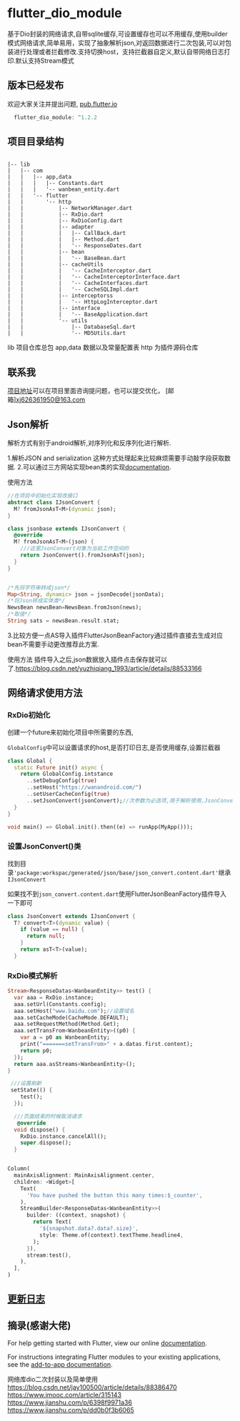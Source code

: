 # flutter_dio_module

基于Dio封装的网络请求,自带sqlite缓存,可设置缓存也可以不用缓存,使用builder模式网络请求,简单易用，实现了抽象解析json,对返回数据进行二次包装,可以对包装进行处理或者拦截修改.支持切换host，支持拦截器自定义,默认自带网络日志打印.默认支持Stream模式

## 版本已经发布

欢迎大家关注并提出问题,
[pub.flutter.io](https://pub.flutter-io.cn/packages/flutter_dio_module/score)

```dart
  flutter_dio_module: ^1.2.2
```

## 项目目录结构

```shell

|-- lib
|   |-- com
|   |   |-- app,data
|   |   |   |-- Constants.dart
|   |   |   '-- wanbean_entity.dart
|   |   '-- flutter
|   |       '-- http
|   |           |-- NetworkManager.dart
|   |           |-- RxDio.dart
|   |           |-- RxDioConfig.dart
|   |           |-- adapter
|   |           |   |-- CallBack.dart
|   |           |   |-- Method.dart
|   |           |   '-- ResponseDates.dart
|   |           |-- bean
|   |           |   '-- BaseBean.dart
|   |           |-- cacheUtils
|   |           |   '-- CacheInterceptor.dart
|   |           |   '-- CacheInterceptorInterface.dart
|   |           |   '-- CacheInterfaces.dart
|   |           |   '-- CacheSQLImpl.dart
|   |           |-- interceptorss
|   |           |   '-- HttpLogInterceptor.dart
|   |           |-- interface
|   |           |   '-- BaseApplication.dart
|   |           '-- utils
|   |               |-- DatabaseSql.dart
|   |               '-- MD5Utils.dart
```

lib 项目仓库总包
app,data 数据以及常量配置表
http 为插件源码仓库

## 联系我

[项目地址](https://gitee.com/xjdd/flutter-rx-dio)可以在项目里面咨询提问题，也可以提交优化，
[邮箱]xj626361950@163.com

## Json解析

解析方式有别于android解析,对序列化和反序列化进行解析.

1.解析JSON and serialization 这种方式处理起来比较麻烦需要手动敲字段获取数据.
2.可以通过三方网站实现bean类的实现[documentation](https://javiercbk.github.io/json_to_dart/).

使用方法

```dart
//在项目中初始化实现改接口
abstract class IJsonConvert {
  M? fromJsonAsT<M>(dynamic json);
}

class jsonbase extends IJsonConvert {
  @override
  M? fromJsonAsT<M>(json) {
    ///这里JsonConvert对象为当前工作空间的
    return JsonConvert().fromJsonAsT(json);
  }
}


/*先将字符串转成json*/
Map<String, dynamic> json = jsonDecode(jsonData);
/*将Json转成实体类*/
NewsBean newsBean=NewsBean.fromJson(news);
/*取值*/
String sats = newsBean.result.stat;
```

3.比较方便一点AS导入插件FlutterJsonBeanFactory通过插件直接去生成对应bean不需要手动更改推荐此方案.

使用方法 插件导入之后,json数据放入插件点击保存就可以了.<https://blog.csdn.net/yuzhiqiang_1993/article/details/88533166>

## 网络请求使用方法

### RxDio初始化

创建一个future来初始化项目中所需要的东西,

`GlobalConfig`中可以设置请求的host,是否打印日志,是否使用缓存,设置拦截器

```dart
class Global {
  static Future init() async {
    return GlobalConfig.intstance
      ..setDebugConfig(true)
      ..setHost("https://wanandroid.com/")
      ..setUserCacheConfig(true)
      ..setJsonConvert(jsonConvert);//次参数为必选项,用于解析使用,JsonConvert()需要继承IJsonConvert
  }
}

void main() => Global.init().then((e) => runApp(MyApp()));
```

### 设置JsonConvert()类

找到目录`'package:workspac/generated/json/base/json_convert.content.dart'`继承`IJsonConvert`

如果找不到`json_convert.content.dart`使用FlutterJsonBeanFactory插件导入一下即可

```dart
class JsonConvert extends IJsonConvert {
  T? convert<T>(dynamic value) {
    if (value == null) {
      return null;
    }
    return asT<T>(value);
  }
```

### RxDio模式解析

```dart
Stream<ResponseDatas<WanbeanEntity>> test() {
  var aaa = RxDio.instance;
  aaa.setUrl(Constants.config);
  aaa.setHost("www.baidu.com");//设置域名
  aaa.setCacheMode(CacheMode.DEFAULT);
  aaa.setRequestMethod(Method.Get);
  aaa.setTransFrom<WanbeanEntity>((p0) {
    var a = p0 as WanbeanEntity;
    print("=======setTransFrom>" + a.datas.first.content);
    return p0;
  });
  return aaa.asStreams<WanbeanEntity>();
}

 ///设置刷新
 setState(() {
    test();
  });

  ///页面结束的时候取消请求
   @override
  void dispose() {
    RxDio.instance.cancelAll();
    super.dispose();
  }


Column(
  mainAxisAlignment: MainAxisAlignment.center,
  children: <Widget>[
    Text(
      'You have pushed the button this many times:$_counter',
    ),
    StreamBuilder<ResponseDatas<WanbeanEntity>>(
      builder: ((context, snapshot) {
        return Text(
          '${snapshot.data?.data?.size}',
          style: Theme.of(context).textTheme.headline4,
        );
      }),
      stream:test(),
    ),
  ],
)
```

## [更新日志](https://gitee.com/xjdd/flutter-rx-dio/blob/master/CHANGELOG_cn.md)

## 摘录(感谢大佬)

For help getting started with Flutter, view our online
[documentation](https://flutter.dev/).

For instructions integrating Flutter modules to your existing applications,
see the [add-to-app documentation](https://flutter.dev/docs/development/add-to-app).

网络库dio二次封装以及简单使用
<https://blog.csdn.net/jay100500/article/details/88386470>
<https://www.imooc.com/article/315143>
<https://www.jianshu.com/p/6398f9971a36>
<https://www.jianshu.com/p/dd0b0f3b6065>
